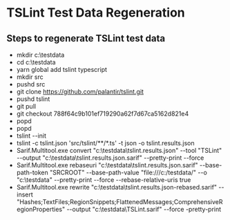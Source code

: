 # TSLint Test Data Regeneration

## Steps to regenerate TSLint test data
* mkdir c:\testdata
* cd c:\testdata
* yarn global add tslint typescript 
* mkdir src
* pushd src
* git clone https://github.com/palantir/tslint.git
* pushd tslint
* git pull
* git checkout 788f64c9b101ef719290a62f7d67ca5162d821e4
* popd
* popd
* tslint --init
* tslint -c tslint.json 'src/tslint/**/*.ts' -t json -o tslint.results.json
* Sarif.Multitool.exe convert "c:\testdata\tslint.results.json" --tool "TSLint" --output "c:\testdata\tslint.results.json.sarif" --pretty-print --force
* Sarif.Multitool.exe rebaseuri "c:\testdata\tslint.results.json.sarif" --base-path-token "SRCROOT" --base-path-value "file:///c:/testdata/" --o "c:\testdata" --pretty-print --force --rebase-relative-uris true
* Sarif.Multitool.exe rewrite "c:\testdata\tslint.results.json-rebased.sarif" --insert "Hashes;TextFiles;RegionSnippets;FlattenedMessages;ComprehensiveRegionProperties" --output  "c:\testdata\TSLint.sarif" --force -pretty-print
